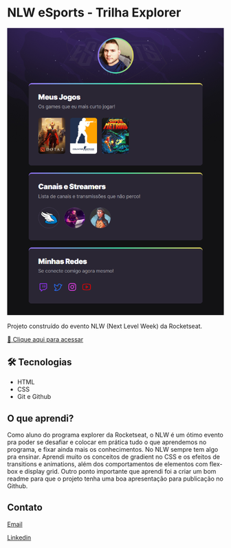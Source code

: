 # NLW eSports - Trilha Explorer

![preview](./.github/preview.png)

Projeto construído do evento NLW (Next Level Week) da Rocketseat.

[ 🔗 Clique aqui para acessar](https://ramondev8.github.io.nlw-esports-explorer)

## 🛠 Tecnologias

- HTML
- CSS
- Git e Github

## O que aprendi?
Como aluno do programa explorer da Rocketseat, o NLW é um ótimo evento pra poder se desafiar e colocar em prática tudo o que aprendemos no programa, e fixar ainda mais os conhecimentos. No NLW sempre tem algo pra ensinar. Aprendi muito os conceitos de gradient no CSS e os efeitos de transitions e animations, além dos comportamentos de elementos com flex-box e display grid. Outro ponto importante que aprendi foi a criar um bom readme para que o projeto tenha uma boa apresentação para publicação no Github.

## Contato

[Email](ramonbrs@outlook.com)

[Linkedin](https://www.linkedin.com/in/ramondev8/)
